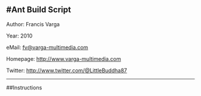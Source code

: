 #Ant Build Script
-------------------------

Author: Francis Varga

Year: 2010

eMail: <fv@varga-multimedia.com>

Homepage: <http://www.varga-multimedia.com>

Twitter: <http://www.twitter.com/@LittleBuddha87>

-------------------------

##Instructions

